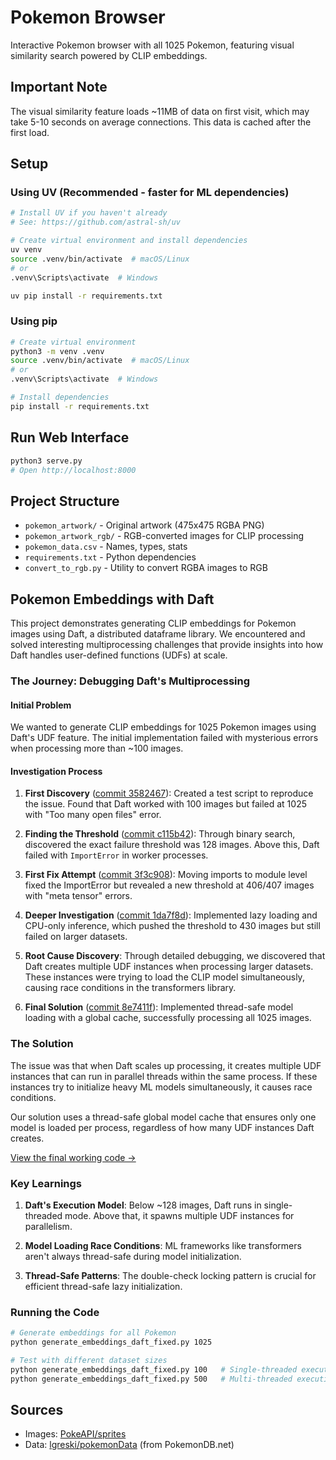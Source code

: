 # Pokemon Browser

Interactive Pokemon browser with all 1025 Pokemon, featuring visual similarity search powered by CLIP embeddings.

## Important Note

The visual similarity feature loads ~11MB of data on first visit, which may take 5-10 seconds on average connections. This data is cached after the first load.

## Setup

### Using UV (Recommended - faster for ML dependencies)
```bash
# Install UV if you haven't already
# See: https://github.com/astral-sh/uv

# Create virtual environment and install dependencies
uv venv
source .venv/bin/activate  # macOS/Linux
# or
.venv\Scripts\activate  # Windows

uv pip install -r requirements.txt
```

### Using pip
```bash
# Create virtual environment
python3 -m venv .venv
source .venv/bin/activate  # macOS/Linux
# or
.venv\Scripts\activate  # Windows

# Install dependencies
pip install -r requirements.txt
```

## Run Web Interface
```bash
python3 serve.py
# Open http://localhost:8000
```

## Project Structure
- `pokemon_artwork/` - Original artwork (475x475 RGBA PNG)
- `pokemon_artwork_rgb/` - RGB-converted images for CLIP processing
- `pokemon_data.csv` - Names, types, stats
- `requirements.txt` - Python dependencies
- `convert_to_rgb.py` - Utility to convert RGBA images to RGB

## Pokemon Embeddings with Daft

This project demonstrates generating CLIP embeddings for Pokemon images using Daft, a distributed dataframe library. We encountered and solved interesting multiprocessing challenges that provide insights into how Daft handles user-defined functions (UDFs) at scale.

### The Journey: Debugging Daft's Multiprocessing

#### Initial Problem
We wanted to generate CLIP embeddings for 1025 Pokemon images using Daft's UDF feature. The initial implementation failed with mysterious errors when processing more than ~100 images.

#### Investigation Process

1. **First Discovery** ([commit 3582467](../../commit/3582467)): Created a test script to reproduce the issue. Found that Daft worked with 100 images but failed at 1025 with "Too many open files" error.

2. **Finding the Threshold** ([commit c115b42](../../commit/c115b42)): Through binary search, discovered the exact failure threshold was 128 images. Above this, Daft failed with `ImportError` in worker processes.

3. **First Fix Attempt** ([commit 3f3c908](../../commit/3f3c908)): Moving imports to module level fixed the ImportError but revealed a new threshold at 406/407 images with "meta tensor" errors.

4. **Deeper Investigation** ([commit 1da7f8d](../../commit/1da7f8d)): Implemented lazy loading and CPU-only inference, which pushed the threshold to 430 images but still failed on larger datasets.

5. **Root Cause Discovery**: Through detailed debugging, we discovered that Daft creates multiple UDF instances when processing larger datasets. These instances were trying to load the CLIP model simultaneously, causing race conditions in the transformers library.

6. **Final Solution** ([commit 8e7411f](../../commit/8e7411f)): Implemented thread-safe model loading with a global cache, successfully processing all 1025 images.

### The Solution

The issue was that when Daft scales up processing, it creates multiple UDF instances that can run in parallel threads within the same process. If these instances try to initialize heavy ML models simultaneously, it causes race conditions.

Our solution uses a thread-safe global model cache that ensures only one model is loaded per process, regardless of how many UDF instances Daft creates.

[View the final working code →](generate_embeddings_daft_fixed.py)

### Key Learnings

1. **Daft's Execution Model**: Below ~128 images, Daft runs in single-threaded mode. Above that, it spawns multiple UDF instances for parallelism.

2. **Model Loading Race Conditions**: ML frameworks like transformers aren't always thread-safe during model initialization.

3. **Thread-Safe Patterns**: The double-check locking pattern is crucial for efficient thread-safe lazy initialization.

### Running the Code

```bash
# Generate embeddings for all Pokemon
python generate_embeddings_daft_fixed.py 1025

# Test with different dataset sizes
python generate_embeddings_daft_fixed.py 100   # Single-threaded execution
python generate_embeddings_daft_fixed.py 500   # Multi-threaded execution
```


## Sources
- Images: [PokeAPI/sprites](https://github.com/PokeAPI/sprites)
- Data: [lgreski/pokemonData](https://github.com/lgreski/pokemonData) (from PokemonDB.net)